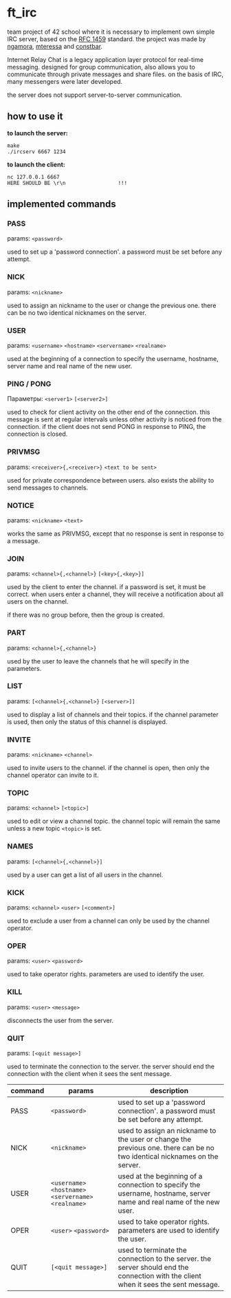 # ft_irc

team project of 42 school where it is necessary to implement own simple IRC server, based on the [RFC 1459](https://datatracker.ietf.org/doc/html/rfc1459) standard. the project was made by [ngamora](https://github.com/zagaynov-andrew), [mteressa](https://github.com/Fkhalilullin) and [constbar](https://github.com/constbar).

Internet Relay Chat is a legacy application layer protocol for real-time messaging. designed for group communication, also allows you to communicate through private messages and share files. on the basis of IRC, many messengers were later developed.

the server does not support server-to-server communication.

## how to use it

**to launch the server:**
```
make
./ircserv 6667 1234
```
**to launch the client:**
```
nc 127.0.0.1 6667
HERE SHOULD BE \r\n					!!!
```

## implemented commands

### PASS
params: `<password>`

used to set up a 'password connection'. a password must be set before any attempt.

### NICK
params: `<nickname>`

used to assign an nickname to the user or change the previous one. there can be no two identical nicknames on the server.

### USER
params: `<username>` `<hostname>` `<servername>` `<realname>`

used at the beginning of a connection to specify the username, hostname, server name and real name of the new user.

### PING / PONG
Параметры: `<server1>` `[<server2>]`

used to check for client activity on the other end of the connection. this message is sent at regular intervals unless other activity is noticed from the connection. if the client does not send PONG in response to PING, the connection is closed.

### PRIVMSG
params: `<receiver>{,<receiver>}` `<text to be sent>`

used for private correspondence between users. also exists the ability to send messages to channels.

### NOTICE
params: `<nickname>` `<text>`

works the same as PRIVMSG, except that no response is sent in response to a message.

### JOIN
params: `<channel>{,<channel>}` `[<key>{,<key>}]`

used by the client to enter the channel. if a password is set, it must be correct. when users enter a channel, they will receive a notification about all users on the channel.

if there was no group before, then the group is created.

### PART
params: `<channel>{,<channel>}`

used by the user to leave the channels that he will specify in the parameters.

### LIST
params: `[<channel>{,<channel>}` `[<server>]]`

used to display a list of channels and their topics. if the channel parameter is used, then only the status of this channel is displayed.

### INVITE
params: `<nickname>` `<channel>`

used to invite users to the channel. if the channel is open, then only the channel operator can invite to it.

### TOPIC
params: `<channel>` `[<topic>]`

used to edit or view a channel topic. the channel topic will remain the same unless a new topic `<topic>` is set.

### NAMES
params: `[<channel>{,<channel>}]`

used by a user can get a list of all users in the channel.

### KICK
params: `<channel>` `<user>` `[<comment>]`

used to exclude a user from a channel can only be used by the channel operator.

### OPER
params: `<user>` `<password>`

used to take operator rights. parameters are used to identify the user.

### KILL
params: `<user>` `<message>`

disconnects the user from the server.

### QUIT
params: `[<quit message>]`

used to terminate the connection to the server. the server should end the connection with the client when it sees the sent message.



<!-- _CAP(msg, *user); ????? what is it ADD bOT -->
| command | params | description |
|---|---|---|
| PASS | `<password>` | used to set up a 'password connection'. a password must be set before any attempt. |
| NICK | `<nickname>` | used to assign an nickname to the user or change the previous one. there can be no two identical nicknames on the server. |
| USER | `<username>` `<hostname>` `<servername>` `<realname>` | used at the beginning of a connection to specify the username, hostname, server name and real name of the new user. |
| OPER | `<user>` `<password>` | used to take operator rights. parameters are used to identify the user. |
| QUIT | `[<quit message>]` | used to terminate the connection to the server. the server should end the connection with the client when it sees the sent message. |
